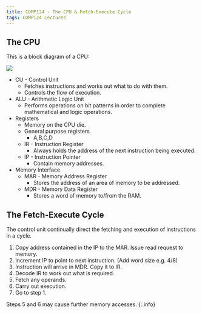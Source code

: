 ```yaml
---
title: COMP124 - The CPU & Fetch-Execute Cycle
tags: COMP124 Lectures
---
```

## The CPU
This is a block diagram of a CPU:

![]({{site.baseurl}}/assets/comp124/lectures/2021-02-15-2.png)

* CU - Control Unit
	* Fetches instructions and works out what to do with them.
	* Controls the flow of execution.
* ALU - Arithmetic Logic Unit
	* Performs operations on bit patterns in order to complete mathematical and logic operations.
* Registers
	* Memory on the CPU die.
	* General purpose registers
		* A,B,C,D
	* IR - Instruction Register
		* Always holds the address of the next instruction being executed.
	* IP - Instruction Pointer
		* Contain memory addresses.
* Memory Interface
	* MAR - Memory Address Register
		* Stores the address of an area of memory to be addressed.
	* MDR - Memory Data Register
		* Stores a word of memory to/from the RAM.
	
## The Fetch-Execute Cycle
The control unit continually direct the fetching and execution of instructions in a cycle.

1. Copy address contained in the IP to the MAR. Issue read request to memory.
2. Increment IP to point to next instruction. (Add word size e.g. 4/8)
3. Instruction will arrive in MDR. Copy it to IR.
4. Decode IR to work out what is required.
5. Fetch any operands.
6. Carry out execution.
7. Go to step 1.

Steps 5 and 6 may cause further memory accesses.
{:.info}
